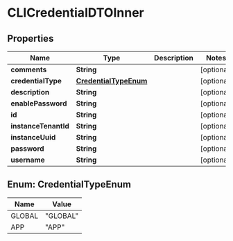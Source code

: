 
# CLICredentialDTOInner

## Properties
Name | Type | Description | Notes
------------ | ------------- | ------------- | -------------
**comments** | **String** |  |  [optional]
**credentialType** | [**CredentialTypeEnum**](#CredentialTypeEnum) |  |  [optional]
**description** | **String** |  |  [optional]
**enablePassword** | **String** |  |  [optional]
**id** | **String** |  |  [optional]
**instanceTenantId** | **String** |  |  [optional]
**instanceUuid** | **String** |  |  [optional]
**password** | **String** |  |  [optional]
**username** | **String** |  |  [optional]


<a name="CredentialTypeEnum"></a>
## Enum: CredentialTypeEnum
Name | Value
---- | -----
GLOBAL | &quot;GLOBAL&quot;
APP | &quot;APP&quot;



